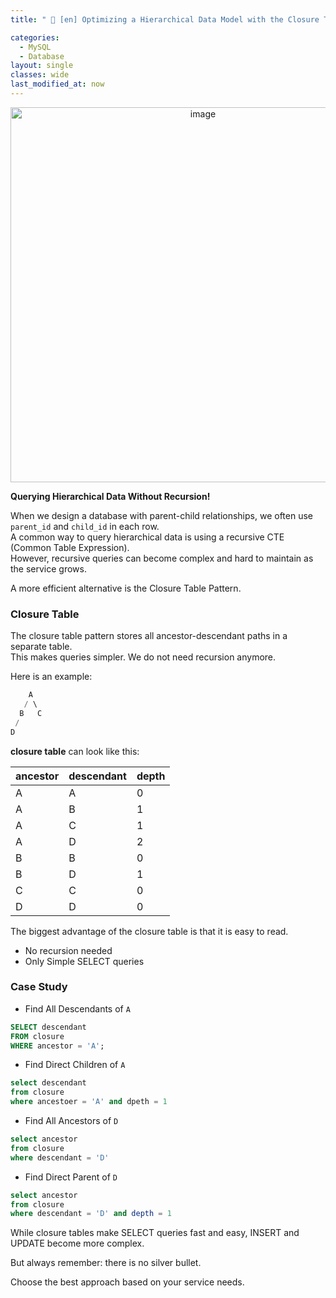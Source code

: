 ```yaml
---
title: " 👀 [en] Optimizing a Hierarchical Data Model with the Closure Table Pattern. "

categories:
  - MySQL
  - Database
layout: single
classes: wide
last_modified_at: now
---
```


<div style="text-align: center;">
    <img src="https://github.com/user-attachments/assets/eff90ad8-16ca-4b0f-bfa8-9dfce36c92c1" alt="image" width="600">
</div>

**Querying Hierarchical Data Without Recursion!**

When we design a database with parent-child relationships, we often use `parent_id` and `child_id` in each row.  
A common way to query hierarchical data is using a recursive CTE (Common Table Expression).  
However, recursive queries can become complex and hard to maintain as the service grows.

A more efficient alternative is the Closure Table Pattern.

### Closure Table

The closure table pattern stores all ancestor-descendant paths in a separate table.  
This makes queries simpler. We do not need recursion anymore.

Here is an example:

```sql
    A
   / \
  B   C
 /
D
```

**closure table** can look like this:

| ancestor | descendant | depth |
|----------|-----------|------|
| A        | A         | 0    |
| A        | B         | 1    |
| A        | C         | 1    |
| A        | D         | 2    |
| B        | B         | 0    |
| B        | D         | 1    |
| C        | C         | 0    |
| D        | D         | 0    |

The biggest advantage of the closure table is that it is easy to read.
- No recursion needed
- Only Simple SELECT queries


### Case Study

- Find All Descendants of `A`

```sql
SELECT descendant 
FROM closure
WHERE ancestor = 'A';
```

- Find Direct Children of `A`

```sql
select descendant 
from closure
where ancestoer = 'A' and dpeth = 1
```

- Find All Ancestors of `D`

```sql
select ancestor
from closure
where descendant = 'D'
```

- Find Direct Parent of `D`

```sql
select ancestor
from closure
where descendant = 'D' and depth = 1
```

While closure tables make SELECT queries fast and easy, INSERT and UPDATE become more complex.

But always remember: there is no silver bullet.

Choose the best approach based on your service needs.
